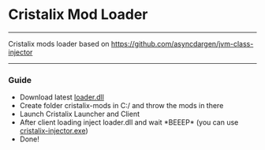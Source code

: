 # Cristalix Mod Loader
___
Cristalix mods loader based on https://github.com/asyncdargen/jvm-class-injector
___
### Guide
+ Download latest [loader.dll](https://github.com/asyncdargen/cristalix-mod-loader/raw/master/out/loader.dll)
+ Create folder cristalix-mods in C:/ and throw the mods in there
+ Launch Cristalix Launcher and Client
+ After client loading inject loader.dll and wait *BEEEP\* (you can use [cristalix-injector.exe](https://github.com/asyncdargen/cristalix-injector/raw/master/out/injector.exe))
+ Done!